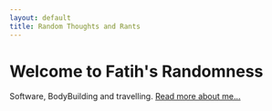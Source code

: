 ```yaml
---
layout: default
title: Random Thoughts and Rants
---
```

<div class="blurb">
    <h1>Welcome to Fatih's Randomness</h1>
    <p>Software, BodyBuilding and travelling. <a href="/about">Read more about me...</a></p>
</div><!-- /.blurb -->
